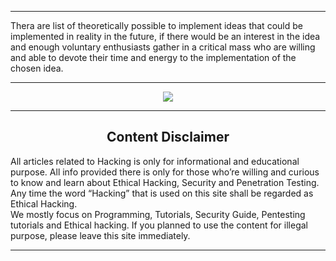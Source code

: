 -----

Thera are list of theoretically possible to implement ideas that could be implemented in reality in the future, if there would be an interest in the idea and enough voluntary enthusiasts gather in a critical mass who are willing and able to devote their time and energy to the implementation of the chosen idea.<br>

-----

<p align="center">
  <img src="https://i.ytimg.com/vi/EjLRu8l3VVU/maxresdefault.jpg">
</p>

-----

<h2 align="center">Content Disclaimer</h2>

All articles  related to Hacking is only for informational and educational purpose. All info provided there is only for those who’re willing and curious to know and learn about Ethical Hacking, Security and Penetration Testing. Any time the word  “Hacking” that is used on this site shall be regarded as Ethical Hacking.
<br>
We mostly  focus on Programming, Tutorials, Security Guide, Pentesting tutorials and Ethical hacking. If you planned to use the content for illegal purpose, please leave this site immediately.

----
